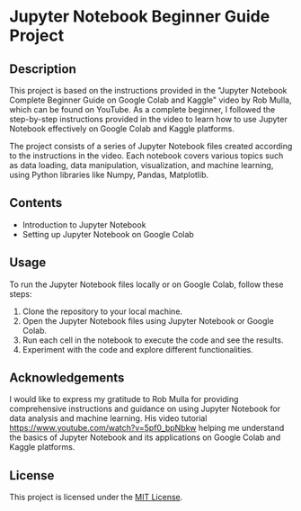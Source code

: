 # Jupyter Notebook Beginner Guide Project

## Description

This project is based on the instructions provided in the "Jupyter Notebook Complete Beginner Guide on Google Colab and Kaggle" video by Rob Mulla, which can be found on YouTube. As a complete beginner, I followed the step-by-step instructions provided in the video to learn how to use Jupyter Notebook effectively on Google Colab and Kaggle platforms.

The project consists of a series of Jupyter Notebook files created according to the instructions in the video. Each notebook covers various topics such as data loading, data manipulation, visualization, and machine learning, using Python libraries like Numpy, Pandas, Matplotlib.

## Contents

- Introduction to Jupyter Notebook
- Setting up Jupyter Notebook on Google Colab

## Usage

To run the Jupyter Notebook files locally or on Google Colab, follow these steps:

1. Clone the repository to your local machine.
2. Open the Jupyter Notebook files using Jupyter Notebook or Google Colab.
3. Run each cell in the notebook to execute the code and see the results.
4. Experiment with the code and explore different functionalities.

## Acknowledgements

I would like to express my gratitude to Rob Mulla for providing comprehensive instructions and guidance on using Jupyter Notebook for data analysis and machine learning. His video tutorial https://www.youtube.com/watch?v=5pf0_bpNbkw helping me understand the basics of Jupyter Notebook and its applications on Google Colab and Kaggle platforms.

## License

This project is licensed under the [MIT License](LICENSE).
